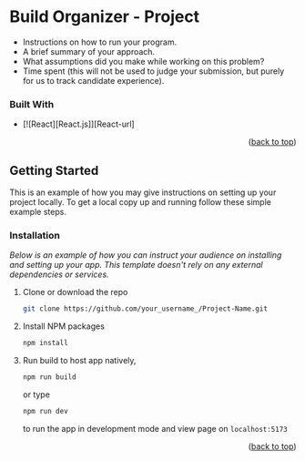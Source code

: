 # Build Organizer - Project

<a name="readme-top"></a>

- Instructions on how to run your program.
- A brief summary of your approach.
- What assumptions did you make while working on this problem?
- Time spent (this will not be used to judge your submission, but purely for us to track candidate experience).

### Built With

* [![React][React.js]][React-url]

<p align="right">(<a href="#readme-top">back to top</a>)</p>

<!-- GETTING STARTED -->

## Getting Started

This is an example of how you may give instructions on setting up your project locally.
To get a local copy up and running follow these simple example steps.

### Installation

_Below is an example of how you can instruct your audience on installing and setting up your app. This template doesn't
rely on any external dependencies or services._

1. Clone or download the repo
   ```sh
   git clone https://github.com/your_username_/Project-Name.git
   ```
2. Install NPM packages
   ```sh
   npm install
   ```
4. Run build to host app natively,
   ```sh
   npm run build
   ``` 
   or type
   ```sh
   npm run dev
   ```
   to run the app in development mode and view page on `localhost:5173`

<p align="right">(<a href="#readme-top">back to top</a>)</p>

